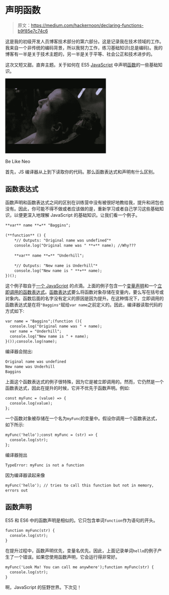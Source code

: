 # 声明函数

> 原文：<https://medium.com/hackernoon/declaring-functions-b9f85e7c74c6>

这是我的初级开发人员博客技术部分的第六部分。这是记录我在技术领域的工作。我来自一个非传统的编码背景，所以我努力工作，练习基础知识(总是编码)。我的博客有一半是关于技术主题的，另一半是关于平等、社会公正和技术进步的。

这次又短又甜。直奔主题。关于如何在 ES5 [JavaScript](https://hackernoon.com/tagged/javascript) 中声明[函数](https://hackernoon.com/tagged/functions)的一些基础知识。

![](img/4abf31ff04aa8a376ce0870205b4a673.png)

Be Like Neo

首先，JS 编译器从上到下读取你的代码。那么函数表达式和声明有什么区别。

## 函数表达式

函数声明和函数表达式之间的区别在训练营中没有被很好地教给我，提升和闭包也没有。因此，你可能不得不做或者应该做的是，重新学习或者自己学习这些基础知识，以便更深入地理解 JavaScript 的基础知识。让我们看一个例子。

```
**var** name **=** "Baggins";

(**function** () {
    *// Outputs: "Original name was undefined"*
    console.log("Original name was " **+** name); //Why??? 

    **var** name **=** "Underhill";

    *// Outputs: "New name is Underhill"*
    console.log("New name is " **+** name);
})();
```

这个例子取自于[一个 JavaScript](http://adripofjavascript.com/blog/drips/variable-and-function-hoisting.html) 的点滴。上面的例子包含一个[变量声明](https://developer.mozilla.org/en-US/docs/Web/JavaScript/Reference/Statements/var)和一个[立即调用的函数表达式](http://adripofjavascript.com/blog/drips/an-introduction-to-iffes-immediately-invoked-function-expressions.html)。[函数表达式](http://adripofjavascript.com/blog/drips/an-introduction-to-iffes-immediately-invoked-function-expressions.html)要么将函数对象存储在变量内，要么写在括号或对象内。函数后面的名字没有定义的原因是因为提升。在这种情况下，立即调用的函数表达式是在将`"Baggins"`赋给`var name`之前定义的。因此，编译器读取代码的方式如下:

```
var name = "Baggins";(function (){
  console.log("Original name was " + name); 
  var name = "Underhill";
  console.log("New name is " + name);
}());console.log(name);
```

编译器会抛出:

```
Original name was undefined
New name was Underhill
Baggins
```

上面这个函数表达式的例子很特殊，因为它是被立即调用的。然而，它仍然是一个函数表达式，因此在提升的时候，它并不优先于函数声明。例如:

```
const myFunc = (value) => {
  console.log(value);
};
```

一个函数对象被存储在一个名为`myFunc`的变量中。假设你调用一个函数表达式，如下所示:

```
myFunc('hello');const myFunc = (str) => {
  console.log(str);
};
```

编译器抛出

```
TypeError: myFunc is not a function 
```

因为编译器读起来像

```
myFunc('hello'); // tries to call this function but not in memory, errors out
```

## 函数声明

ES5 和 ES6 中的函数声明是相似的。它只包含单词`function`作为语句的开头。

```
function myFunc(str) {
  console.log(str);
}
```

在提升过程中，函数声明优先，变量名优先。因此，上面记录单词`hello`的例子产生了一个错误。如果您使用函数声明，它会运行得非常好。

```
myFunc('Look Ma! You can call me anywhere');function myFunc(str) {
  console.log(str);
}
```

啊，JavaScript 的狂野世界。下次见！